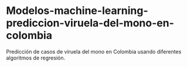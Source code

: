 # Modelos-machine-learning-prediccion-viruela-del-mono-en-colombia
Predicción de casos de viruela del mono en Colombia usando diferentes algoritmos de regresión.
